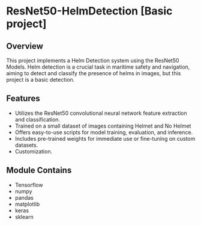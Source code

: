 
# ResNet50-HelmDetection [Basic project]

## Overview
This project implements a Helm Detection system using the ResNet50 Models. Helm detection is a crucial task in maritime safety and navigation, aiming to detect and classify the presence of helms in images, but this project is a basic detection.

## Features
- Utilizes the ResNet50 convolutional neural network feature extraction and classification.
- Trained on a small dataset of images containing Helmet and No Helmet
- Offers easy-to-use scripts for model training, evaluation, and inference.
- Includes pre-trained weights for immediate use or fine-tuning on custom datasets.
- Customization.

## Module Contains
- Tensorflow
- numpy
- pandas
- matplotlib
- keras
- sklearn
